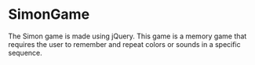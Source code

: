 # SimonGame
 The Simon game is made using jQuery. This game is a memory game that requires the user to remember and repeat colors or sounds in a specific sequence. 
